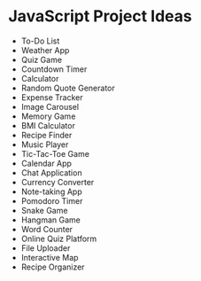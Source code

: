 # JavaScript Project Ideas

- To-Do List
- Weather App
- Quiz Game
- Countdown Timer
- Calculator
- Random Quote Generator
- Expense Tracker
- Image Carousel
- Memory Game
- BMI Calculator
- Recipe Finder
- Music Player
- Tic-Tac-Toe Game
- Calendar App
- Chat Application
- Currency Converter
- Note-taking App
- Pomodoro Timer
- Snake Game
- Hangman Game
- Word Counter
- Online Quiz Platform
- File Uploader
- Interactive Map
- Recipe Organizer
